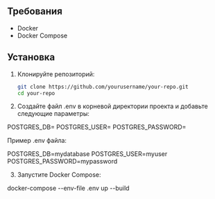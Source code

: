 ## Требования

- Docker
- Docker Compose

## Установка

1. Клонируйте репозиторий:

   ```bash
   git clone https://github.com/yourusername/your-repo.git
   cd your-repo

2. Создайте файл .env в корневой директории проекта и добавьте следующие параметры:

POSTGRES_DB=
POSTGRES_USER=
POSTGRES_PASSWORD=

Пример .env файла:

POSTGRES_DB=mydatabase
POSTGRES_USER=myuser
POSTGRES_PASSWORD=mypassword

3. Запустите Docker Compose:

docker-compose --env-file .env up --build